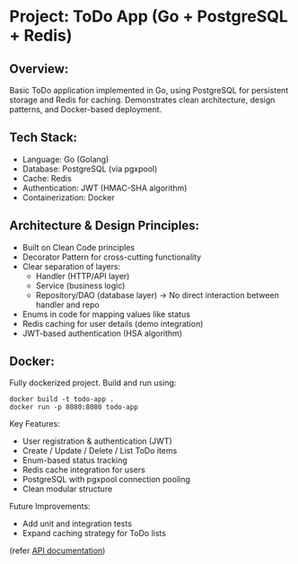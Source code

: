 # Project: ToDo App (Go + PostgreSQL + Redis)

## Overview:
   Basic ToDo application implemented in Go, using PostgreSQL  for persistent storage and Redis for caching.
   Demonstrates clean architecture, design patterns, and Docker-based deployment.
   
## Tech Stack:
   - Language: Go (Golang)
   - Database: PostgreSQL (via pgxpool)
   - Cache: Redis
   - Authentication: JWT (HMAC-SHA algorithm)
   - Containerization: Docker

## Architecture & Design Principles:
  - Built on Clean Code principles
  - Decorator Pattern for cross-cutting functionality
  - Clear separation of layers:
      * Handler (HTTP/API layer)
      * Service (business logic)
      * Repository/DAO (database layer)
     → No direct interaction between handler and repo
   - Enums in code for mapping values like status
   - Redis caching for user details (demo integration)
   - JWT-based authentication (HSA algorithm)

## Docker:
   Fully dockerized project.
   Build and run using:

    docker build -t todo-app .
    docker run -p 8080:8080 todo-app
 Key Features:
   - User registration & authentication (JWT)
   - Create / Update / Delete / List ToDo items
   - Enum-based status tracking
   - Redis cache integration for users
   - PostgreSQL with pgxpool connection pooling
   - Clean modular structure
     
 Future Improvements:
   - Add unit and integration tests
   - Expand caching strategy for ToDo lists

(refer [API documentation](https://documenter.getpostman.com/view/32823353/2sB3WnxNFC))
